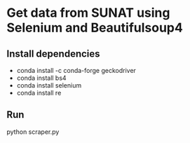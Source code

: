 # Get data from SUNAT using Selenium and Beautifulsoup4

## Install dependencies
- conda install -c conda-forge geckodriver
- conda install bs4
- conda install selenium
- conda install re

## Run

python scraper.py